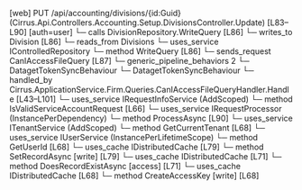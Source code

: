 [web] PUT /api/accounting/divisions/{id:Guid}  (Cirrus.Api.Controllers.Accounting.Setup.DivisionsController.Update)  [L83–L90] [auth=user]
  └─ calls DivisionRepository.WriteQuery [L86]
  └─ writes_to Division [L86]
    └─ reads_from Divisions
  └─ uses_service IControlledRepository<Division>
    └─ method WriteQuery [L86]
  └─ sends_request CanIAccessFileQuery [L87]
    └─ generic_pipeline_behaviors 2
      └─ DatagetTokenSyncBehaviour
      └─ DatagetTokenSyncBehaviour
    └─ handled_by Cirrus.ApplicationService.Firm.Queries.CanIAccessFileQueryHandler.Handle [L43–L101]
      └─ uses_service IRequestInfoService (AddScoped)
        └─ method IsValidServiceAccountRequest [L66]
      └─ uses_service IRequestProcessor (InstancePerDependency)
        └─ method ProcessAsync [L90]
      └─ uses_service ITenantService (AddScoped)
        └─ method GetCurrentTenant [L68]
      └─ uses_service IUserService (InstancePerLifetimeScope)
        └─ method GetUserId [L68]
      └─ uses_cache IDistributedCache [L79]
        └─ method SetRecordAsync [write] [L79]
      └─ uses_cache IDistributedCache [L71]
        └─ method DoesRecordExistAsync [access] [L71]
      └─ uses_cache IDistributedCache [L68]
        └─ method CreateAccessKey [write] [L68]

